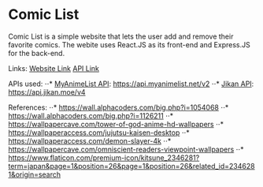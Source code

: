 Comic List
==========
Comic List is a simple website that lets the user add and remove their favorite comics. The webite uses React.JS as its front-end and Express.JS for the back-end.

Links:
[Website Link](https://comic-list.netlify.app/)
[API Link](https://comic-list-api.herokuapp.com/)

APIs used:
⋅⋅* [MyAnimeList API](https://myanimelist.net/apiconfig/references/api/v2): https://api.myanimelist.net/v2
⋅⋅* [Jikan API](https://docs.api.jikan.moe/): https://api.jikan.moe/v4

References:
⋅⋅* https://wall.alphacoders.com/big.php?i=1054068
⋅⋅* https://wall.alphacoders.com/big.php?i=1126211
⋅⋅* https://wallpapercave.com/tower-of-god-anime-hd-wallpapers
⋅⋅* https://wallpaperaccess.com/jujutsu-kaisen-desktop
⋅⋅* https://wallpaperaccess.com/demon-slayer-4k
⋅⋅* https://wallpapercave.com/omniscient-readers-viewpoint-wallpapers
⋅⋅* https://www.flaticon.com/premium-icon/kitsune_2346281?term=japan&page=1&position=26&page=1&position=26&related_id=2346281&origin=search
